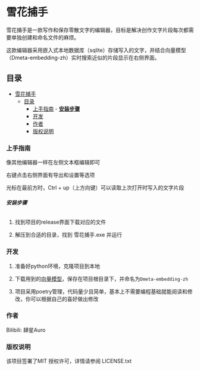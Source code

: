 # 雪花捕手

雪花捕手是一款写作和保存零散文字的编辑器，目标是解决创作文字片段每次都需要单独创建和命名文件的麻烦。

这款编辑器采用嵌入式本地数据库（sqlite）存储写入的文字，并结合向量模型（Dmeta-embedding-zh）实时搜索近似的片段显示在右侧界面。
 
## 目录

- [雪花捕手](#雪花捕手)
  - [目录](#目录)
    - [上手指南](#上手指南)
          - [**安装步骤**](#安装步骤)
    - [开发](#开发)
    - [作者](#作者)
    - [版权说明](#版权说明)

### 上手指南

像其他编辑器一样在左侧文本框编辑即可

右键点击右侧界面有导出和设置等选项

光标在最前方时，Ctrl + up（上方向键）可以读取上次打开时写入的文字片段

###### **安装步骤**

1. 找到项目的release界面下载对应的文件

2. 解压到合适的目录，找到 雪花捕手.exe 并运行

### 开发

1. 准备好python环境，克隆项目到本地

2. 下载用到的[向量模型](https://huggingface.co/DMetaSoul/Dmeta-embedding-zh)，保存在项目根目录下，并命名为`Dmeta-embedding-zh`

3. 项目采用poetry管理，代码量少且简单，基本上不需要编程基础就能阅读和修改，你可以根据自己的喜好做出修改

### 作者

Bilibili: 肆星Auro

### 版权说明

该项目签署了MIT 授权许可，详情请参阅 LICENSE.txt
